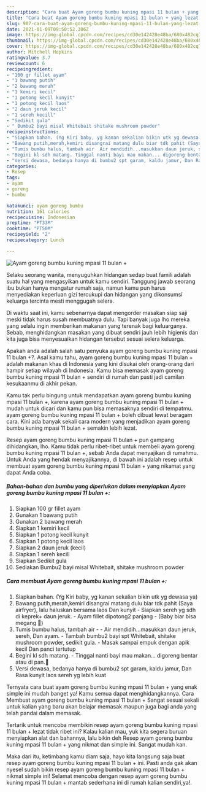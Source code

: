 ```yaml
---
description: "Cara buat Ayam goreng bumbu kuning mpasi 11 bulan + yang lezat Untuk Jualan"
title: "Cara buat Ayam goreng bumbu kuning mpasi 11 bulan + yang lezat Untuk Jualan"
slug: 907-cara-buat-ayam-goreng-bumbu-kuning-mpasi-11-bulan-yang-lezat-untuk-jualan
date: 2021-01-09T09:50:52.306Z
image: https://img-global.cpcdn.com/recipes/cd30e142428e48ba/680x482cq70/ayam-goreng-bumbu-kuning-mpasi-11-bulan-foto-resep-utama.jpg
thumbnail: https://img-global.cpcdn.com/recipes/cd30e142428e48ba/680x482cq70/ayam-goreng-bumbu-kuning-mpasi-11-bulan-foto-resep-utama.jpg
cover: https://img-global.cpcdn.com/recipes/cd30e142428e48ba/680x482cq70/ayam-goreng-bumbu-kuning-mpasi-11-bulan-foto-resep-utama.jpg
author: Mitchell Hopkins
ratingvalue: 3.7
reviewcount: 6
recipeingredient:
- "100 gr fillet ayam"
- "1 bawang putih"
- "2 bawang merah"
- "1 kemiri kecil"
- "1 potong kecil kunyit"
- "1 potong kecil laos"
- "2 daun jeruk kecil"
- "1 sereh kecill"
- "Sedikit gula"
- " Bumbu2 bayi misal Whitebait shitake mushroom powder"
recipeinstructions:
- "Siapkan bahan. (Yg Kiri baby, yg kanan sekalian bikin utk yg dewasa ya)"
- "Bawang putih,merah,kemiri disangrai matang dulu biar tdk pahit (Saya airfryer), lalu haluskan bersama laos Dan kunyit Siapkan sereh yg sdh di keprek+ daun jeruk. Ayam fillet dipotong2 panjang (Baby biar bisa megang 😬)"
- "Tumis bumbu halus, tambah air  Air mendidih...masukkan daun jeruk, sereh, Dan ayam. Tambah bumbu2 bayi spt Whitebait, shitake mushroom powder, sedikit gula.  Masak sampai empuk dengan apik kecil Dan panci tertutup"
- "Begini kl sdh matang. Tinggal nanti bayi mau makan... digoreng bentar atau di pan.💚"
- "Versi dewasa, bedanya hanya di bumbu2 spt garam, kaldu jamur, Dan Rasa kunyit laos sereh yg lebih kuat"
categories:
- Resep
tags:
- ayam
- goreng
- bumbu

katakunci: ayam goreng bumbu 
nutrition: 161 calories
recipecuisine: Indonesian
preptime: "PT33M"
cooktime: "PT50M"
recipeyield: "2"
recipecategory: Lunch

---
```



![Ayam goreng bumbu kuning mpasi 11 bulan +](https://img-global.cpcdn.com/recipes/cd30e142428e48ba/680x482cq70/ayam-goreng-bumbu-kuning-mpasi-11-bulan-foto-resep-utama.jpg)

Selaku seorang wanita, menyuguhkan hidangan sedap buat famili adalah suatu hal yang mengasyikan untuk kamu sendiri. Tanggung jawab seorang ibu bukan hanya mengatur rumah saja, namun kamu pun harus menyediakan keperluan gizi tercukupi dan hidangan yang dikonsumsi keluarga tercinta mesti menggugah selera.

Di waktu  saat ini, kamu sebenarnya dapat mengorder masakan siap saji meski tidak harus susah membuatnya dulu. Tapi banyak juga lho mereka yang selalu ingin memberikan makanan yang terenak bagi keluarganya. Sebab, menghidangkan masakan yang dibuat sendiri jauh lebih higienis dan kita juga bisa menyesuaikan hidangan tersebut sesuai selera keluarga. 



Apakah anda adalah salah satu penyuka ayam goreng bumbu kuning mpasi 11 bulan +?. Asal kamu tahu, ayam goreng bumbu kuning mpasi 11 bulan + adalah makanan khas di Indonesia yang kini disukai oleh orang-orang dari hampir setiap wilayah di Indonesia. Kamu bisa memasak ayam goreng bumbu kuning mpasi 11 bulan + sendiri di rumah dan pasti jadi camilan kesukaanmu di akhir pekan.

Kamu tak perlu bingung untuk mendapatkan ayam goreng bumbu kuning mpasi 11 bulan +, karena ayam goreng bumbu kuning mpasi 11 bulan + mudah untuk dicari dan kamu pun bisa memasaknya sendiri di tempatmu. ayam goreng bumbu kuning mpasi 11 bulan + boleh dibuat lewat beragam cara. Kini ada banyak sekali cara modern yang menjadikan ayam goreng bumbu kuning mpasi 11 bulan + semakin lebih lezat.

Resep ayam goreng bumbu kuning mpasi 11 bulan + pun gampang dihidangkan, lho. Kamu tidak perlu ribet-ribet untuk membeli ayam goreng bumbu kuning mpasi 11 bulan +, sebab Anda dapat menyajikan di rumahmu. Untuk Anda yang hendak menyajikannya, di bawah ini adalah resep untuk membuat ayam goreng bumbu kuning mpasi 11 bulan + yang nikamat yang dapat Anda coba.

<!--inarticleads1-->

##### Bahan-bahan dan bumbu yang diperlukan dalam menyiapkan Ayam goreng bumbu kuning mpasi 11 bulan +:

1. Siapkan 100 gr fillet ayam
1. Gunakan 1 bawang putih
1. Gunakan 2 bawang merah
1. Siapkan 1 kemiri kecil
1. Siapkan 1 potong kecil kunyit
1. Siapkan 1 potong kecil laos
1. Siapkan 2 daun jeruk (kecil)
1. Siapkan 1 sereh kecill
1. Siapkan Sedikit gula
1. Sediakan  Bumbu2 bayi misal Whitebait, shitake mushroom powder




<!--inarticleads2-->

##### Cara membuat Ayam goreng bumbu kuning mpasi 11 bulan +:

1. Siapkan bahan. (Yg Kiri baby, yg kanan sekalian bikin utk yg dewasa ya)
1. Bawang putih,merah,kemiri disangrai matang dulu biar tdk pahit (Saya airfryer), lalu haluskan bersama laos Dan kunyit - Siapkan sereh yg sdh di keprek+ daun jeruk. - Ayam fillet dipotong2 panjang - (Baby biar bisa megang 😬)
1. Tumis bumbu halus, tambah air -  - Air mendidih...masukkan daun jeruk, sereh, Dan ayam. - Tambah bumbu2 bayi spt Whitebait, shitake mushroom powder, sedikit gula.  - Masak sampai empuk dengan apik kecil Dan panci tertutup
1. Begini kl sdh matang. - Tinggal nanti bayi mau makan... digoreng bentar atau di pan.💚
1. Versi dewasa, bedanya hanya di bumbu2 spt garam, kaldu jamur, Dan Rasa kunyit laos sereh yg lebih kuat




Ternyata cara buat ayam goreng bumbu kuning mpasi 11 bulan + yang enak simple ini mudah banget ya! Kamu semua dapat menghidangkannya. Cara Membuat ayam goreng bumbu kuning mpasi 11 bulan + Sangat sesuai sekali untuk kalian yang baru akan belajar memasak maupun juga bagi anda yang telah pandai dalam memasak.

Tertarik untuk mencoba membikin resep ayam goreng bumbu kuning mpasi 11 bulan + lezat tidak ribet ini? Kalau kalian mau, yuk kita segera buruan menyiapkan alat dan bahannya, lalu bikin deh Resep ayam goreng bumbu kuning mpasi 11 bulan + yang nikmat dan simple ini. Sangat mudah kan. 

Maka dari itu, ketimbang kamu diam saja, hayo kita langsung saja buat resep ayam goreng bumbu kuning mpasi 11 bulan + ini. Pasti anda gak akan nyesel sudah bikin resep ayam goreng bumbu kuning mpasi 11 bulan + nikmat simple ini! Selamat mencoba dengan resep ayam goreng bumbu kuning mpasi 11 bulan + mantab sederhana ini di rumah kalian sendiri,ya!.

